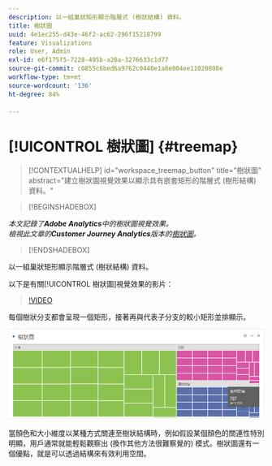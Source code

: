 ```yaml
---
description: 以一組巢狀矩形顯示階層式 (樹狀結構) 資料。
title: 樹狀圖
uuid: 4e1ec255-d43e-46f2-ac62-296f15218799
feature: Visualizations
role: User, Admin
exl-id: e6f175f5-7228-495b-a20a-3276633c1d77
source-git-commit: c0855c6bed6a9762c0440e1a8e004ee11020808e
workflow-type: tm+mt
source-wordcount: '136'
ht-degree: 84%

---
```


# [!UICONTROL 樹狀圖] {#treemap}

<!-- markdownlint-disable MD034 -->

>[!CONTEXTUALHELP]
>id="workspace_treemap_button"
>title="樹狀圖"
>abstract="建立樹狀圖視覺效果以顯示具有嵌套矩形的階層式 (樹形結構) 資料。"

<!-- markdownlint-enable MD034 -->

>[!BEGINSHADEBOX]

*本文記錄了&#x200B;**Adobe Analytics**中的樹狀圖視覺效果。<br/>檢視此文章的&#x200B;**Customer Journey Analytics**版本的[樹狀圖](https://experienceleague.adobe.com/en/docs/analytics-platform/using/cja-workspace/visualizations/treemap)。*

>[!ENDSHADEBOX]

以一組巢狀矩形顯示階層式 (樹狀結構) 資料。

以下是有關[!UICONTROL 樹狀圖]視覺效果的影片：

>[!VIDEO](https://video.tv.adobe.com/v/334458/?quality=12)

每個樹狀分支都會呈現一個矩形，接著再與代表子分支的較小矩形並排顯示。

![](assets/treemap.png)

當顏色和大小維度以某種方式關連至樹狀結構時，例如假設某個顏色的關連性特別明顯，用戶通常就能輕鬆觀察出 (換作其他方法很難察覺的) 模式。樹狀圖還有一個優點，就是可以透過結構來有效利用空間。
